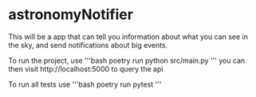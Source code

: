 # astronomyNotifier
This will be a app that can tell you information about what you can see in the sky, and send notifications about big events. 


To run the project, use 
'''bash
poetry run python src/main.py
'''
you can then visit http://localhost:5000 to query the api


To run all tests use
'''bash
poetry run pytest
'''
